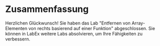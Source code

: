 # Zusammenfassung

Herzlichen Glückwunsch! Sie haben das Lab "Entfernen von Array-Elementen von rechts basierend auf einer Funktion" abgeschlossen. Sie können in LabEx weitere Labs absolvieren, um Ihre Fähigkeiten zu verbessern.
